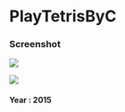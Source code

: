# PlayTetrisByC

### Screenshot

![](https://trello-attachments.s3.amazonaws.com/5c71217090c9394bd04c1e69/299x329/c1072252991028d75f75c8f46465c6e5/capture1.PNG.png)

![](https://trello-attachments.s3.amazonaws.com/5c71217090c9394bd04c1e69/593x432/57b842e50b379339c4df6dcec930b026/capture2.PNG.png)

#### Year : 2015
